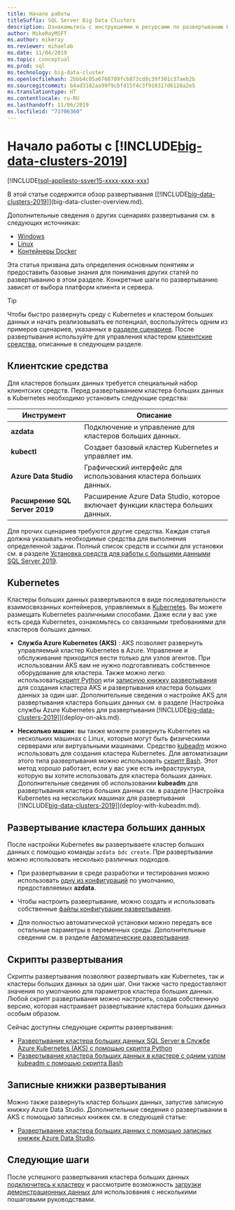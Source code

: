 ```yaml
---
title: Начало работы
titleSuffix: SQL Server Big Data Clusters
description: Ознакомьтесь с инструкциями и ресурсами по развертыванию Кластеров больших данных SQL Server.
author: MikeRayMSFT
ms.author: mikeray
ms.reviewer: mihaelab
ms.date: 11/04/2019
ms.topic: conceptual
ms.prod: sql
ms.technology: big-data-cluster
ms.openlocfilehash: 2bbb4c05a6760709fcb873cd8c39f301c37aeb2b
ms.sourcegitcommit: b4ad3182aa99f9cbfd15f4c3f910317d6128a2e5
ms.translationtype: HT
ms.contentlocale: ru-RU
ms.lasthandoff: 11/06/2019
ms.locfileid: "73706360"
---
```

# <a name="get-started-with-includebig-data-clusters-2019includesssbigdataclusters-ss-novermd"></a>Начало работы с [!INCLUDE[big-data-clusters-2019](../includes/ssbigdataclusters-ss-nover.md)]

[!INCLUDE[tsql-appliesto-ssver15-xxxx-xxxx-xxx](../includes/tsql-appliesto-ssver15-xxxx-xxxx-xxx.md)]

В этой статье содержится обзор развертывания [[!INCLUDE[big-data-clusters-2019](../includes/ssbigdataclusters-ver15.md)]](big-data-cluster-overview.md).

Дополнительные сведения о других сценариях развертывания см. в следующих источниках:

- [Windows](../database-engine/install-windows/install-sql-server.md)
- [Linux](../linux/sql-server-linux-setup.md)
- [Контейнеры Docker](../linux/sql-server-linux-configure-docker.md)

Эта статья призвана дать определения основным понятиям и предоставить базовые знания для понимания других статей по развертыванию в этом разделе. Конкретные шаги по развертыванию зависят от выбора платформ клиента и сервера.

> [!TIP]
> Чтобы быстро развернуть среду с Kubernetes и кластером больших данных и начать реализовывать ее потенциал, воспользуйтесь одним из примеров сценариев, указанных в [разделе сценариев](#scripts). После развертывания используйте для управления кластером [клиентские средства](#tools), описанные в следующем разделе.

## <a id="tools"></a> Клиентские средства

Для кластеров больших данных требуется специальный набор клиентских средств. Перед развертыванием кластера больших данных в Kubernetes необходимо установить следующие средства:

| Инструмент | Описание |
|---|---|
| **azdata** | Подключение и управление для кластеров больших данных. |
| **kubectl** | Создает базовый кластер Kubernetes и управляет им. |
| **Azure Data Studio** | Графический интерфейс для использования кластера больших данных. |
| **Расширение SQL Server 2019** | Расширение Azure Data Studio, которое включает функции кластера больших данных. |

Для прочих сценариев требуются другие средства. Каждая статья должна указывать необходимые средства для выполнения определенной задачи. Полный список средств и ссылки для установки см. в разделе [Установка средств для работы с большими данными SQL Server 2019](deploy-big-data-tools.md).

## <a name="kubernetes"></a>Kubernetes

Кластеры больших данных развертываются в виде последовательности взаимосвязанных контейнеров, управляемых в [Kubernetes](https://kubernetes.io/docs/home). Вы можете размещать Kubernetes различными способами. Даже если у вас уже есть среда Kubernetes, ознакомьтесь со связанными требованиями для кластеров больших данных.

- **Служба Azure Kubernetes (AKS)** : AKS позволяет развернуть управляемый кластер Kubernetes в Azure. Управление и обслуживание приходится вести только для узлов агентов. При использовании AKS вам не нужно подготавливать собственное оборудование для кластера. Также можно легко использовать[скрипт Python](quickstart-big-data-cluster-deploy.md) или [записную книжку развертывания](deploy-notebooks.md) для создания кластера AKS и развертывания кластера больших данных за один шаг. Дополнительные сведения о настройке AKS для развертывания кластера больших данных см. в разделе [Настройка службы Azure Kubernetes для развертывания [!INCLUDE[big-data-clusters-2019](../includes/ssbigdataclusters-ver15.md)]](deploy-on-aks.md).

- **Несколько машин**: вы также можете развернуть Kubernetes на нескольких машинах с Linux, которые могут быть физическими серверами или виртуальными машинами. Средство [kubeadm](https://kubernetes.io/docs/setup/independent/create-cluster-kubeadm/) можно использовать для создания кластера Kubernetes. Для автоматизации этого типа развертывания можно использовать [скрипт Bash](deployment-script-single-node-kubeadm.md). Этот метод хорошо работает, если у вас уже есть инфраструктура, которую вы хотите использовать для кластера больших данных. Дополнительные сведения об использовании **kubeadm** для развертывания кластера больших данных см. в разделе [Настройка Kubernetes на нескольких машинах для развертывания [!INCLUDE[big-data-clusters-2019](../includes/ssbigdataclusters-ver15.md)]](deploy-with-kubeadm.md).

## <a name="deploy-a-big-data-cluster"></a>Развертывание кластера больших данных

После настройки Kubernetes вы развертываете кластер больших данных с помощью команды `azdata bdc create`. При развертывании можно использовать несколько различных подходов.

- При развертывании в среде разработки и тестирования можно использовать [одну из конфигураций](deployment-guidance.md#deploy) по умолчанию, предоставляемых **azdata**.

- Чтобы настроить развертывание, можно создать и использовать собственные [файлы конфигурации развертывания](deployment-guidance.md#configfile).

- Для полностью автоматической установки можно передать все остальные параметры в переменных среды. Дополнительные сведения см. в разделе [Автоматические развертывания](deployment-guidance.md#unattended).


## <a id="scripts"></a>Скрипты развертывания

Скрипты развертывания позволяют развертывать как Kubernetes, так и кластеры больших данных за один шаг. Они также часто предоставляют значения по умолчанию для параметров кластера больших данных. Любой скрипт развертывания можно настроить, создав собственную версию, которая настраивает развертывание кластера больших данных особым образом.

Сейчас доступны следующие скрипты развертывания:

- [Развертывание кластера больших данных SQL Server в Службе Azure Kubernetes (AKS) с помощью скрипта Python](quickstart-big-data-cluster-deploy.md)
- [Развертывание кластера больших данных в кластере с одним узлом kubeadm с помощью скрипта Bash](deployment-script-single-node-kubeadm.md)

## <a name="deployment-notebooks"></a>Записные книжки развертывания

Можно также развернуть кластер больших данных, запустив записную книжку Azure Data Studio. Дополнительные сведения о развертывании в AKS с помощью записных книжек см. в следующей статье:

- [Развертывание кластера больших данных с помощью записных книжек Azure Data Studio](deploy-notebooks.md).

## <a name="next-steps"></a>Следующие шаги

После успешного развертывания кластера больших данных [подключитесь к кластеру](connect-to-big-data-cluster.md) и рассмотрите возможность [загрузки демонстрационных данных](tutorial-load-sample-data.md) для использования с несколькими пошаговыми руководствами.
